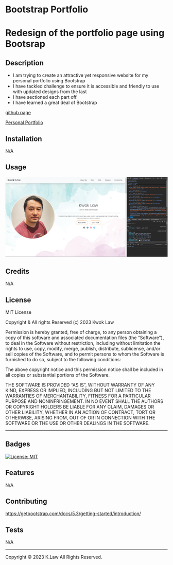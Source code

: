 # Bootstrap Portfolio
# Redesign of the portfolio page using Bootsrap



## Description 

- I am trying to create an attractive yet responsive website for my personal portfolio using Bootstrap
- I have tackled challenge to ensure it is accessible and friendly to use with updated designs from the last
- I have sectioned each part off.
- I have learned a great deal of Bootstrap

[github page](https://github.com/Digita1Panda/bootstrap-portfolio)

[Personal Portfolio](https://digita1panda.github.io/bootstrap-portfolio/)


## Installation

N/A


## Usage 

![Webpage](./images/Screenshot%202023-12-19%20235834.png)

## Credits

N/A


## License

MIT License

Copyright & All rights Reserved (c) 2023 Kwok Law

Permission is hereby granted, free of charge, to any person obtaining a copy of this software and associated documentation files (the “Software”), to deal in the Software without restriction, including without limitation the rights to use, copy, modify, merge, publish, distribute, sublicense, and/or sell copies of the Software, and to permit persons to whom the Software is furnished to do so, subject to the following conditions:

The above copyright notice and this permission notice shall be included in all copies or substantial portions of the Software.

THE SOFTWARE IS PROVIDED “AS IS”, WITHOUT WARRANTY OF ANY KIND, EXPRESS OR IMPLIED, INCLUDING BUT NOT LIMITED TO THE WARRANTIES OF MERCHANTABILITY, FITNESS FOR A PARTICULAR PURPOSE AND NONINFRINGEMENT. IN NO EVENT SHALL THE AUTHORS OR COPYRIGHT HOLDERS BE LIABLE FOR ANY CLAIM, DAMAGES OR OTHER LIABILITY, WHETHER IN AN ACTION OF CONTRACT, TORT OR OTHERWISE, ARISING FROM, OUT OF OR IN CONNECTION WITH THE SOFTWARE OR THE USE OR OTHER DEALINGS IN THE SOFTWARE.


---

## Badges


[![License: MIT](https://img.shields.io/badge/License-MIT-yellow.svg)](https://opensource.org/licenses/MIT)




## Features

N/A

## Contributing

https://getbootstrap.com/docs/5.3/getting-started/introduction/

## Tests

N/A

---

Copyright © 2023 K.Law All Rights Reserved.
